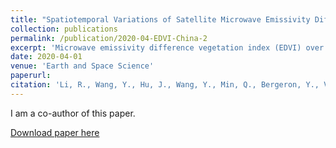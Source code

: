 ```yaml
---
title: "Spatiotemporal Variations of Satellite Microwave Emissivity Difference Vegetation Index in China Under Clear and Cloudy Skies"
collection: publications
permalink: /publication/2020-04-EDVI-China-2
excerpt: 'Microwave emissivity difference vegetation index (EDVI) over China is investigated.'
date: 2020-04-01
venue: 'Earth and Space Science'
paperurl:
citation: 'Li, R., Wang, Y., Hu, J., Wang, Y., Min, Q., Bergeron, Y., Valeria, O., Gao, Z., <b>Liu, J.</b>, & Fu, Y. (2020). Spatiotemporal Variations of Satellite Microwave Emissivity Difference Vegetation Index in China Under Clear and Cloudy Skies. Earth and Space Science, 7(5), e2020EA001145. https://doi.org/10.1029/2020EA001145'
---
```


I am a co-author of this paper.

[Download paper here](https://doi.org/10.1029/2020EA001145)
